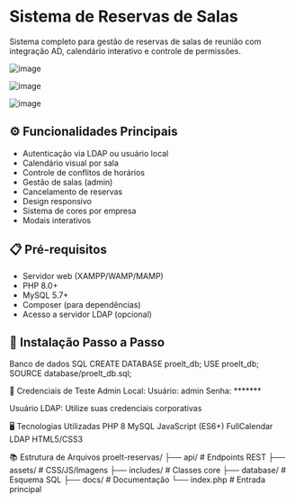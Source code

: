# Sistema de Reservas de Salas 

Sistema completo para gestão de reservas de salas de reunião com integração AD, calendário interativo e controle de permissões.

![image](https://github.com/user-attachments/assets/c549de82-9e35-48d1-8ace-298fde4bfe38)

![image](https://github.com/user-attachments/assets/c340554a-2464-458c-a287-f649f2cf0148)

![image](https://github.com/user-attachments/assets/ecfa963f-f171-47f8-8b4f-a9b275fdac9d)

## ⚙️ Funcionalidades Principais

- Autenticação via LDAP ou usuário local
- Calendário visual por sala
- Controle de conflitos de horários
- Gestão de salas (admin)
- Cancelamento de reservas
- Design responsivo
- Sistema de cores por empresa
- Modais interativos

## 📋 Pré-requisitos

- Servidor web (XAMPP/WAMP/MAMP)
- PHP 8.0+
- MySQL 5.7+
- Composer (para dependências)
- Acesso a servidor LDAP (opcional)

## 🚀 Instalação Passo a Passo

Banco de dados
SQL
CREATE DATABASE proelt_db;
USE proelt_db;
SOURCE database/proelt_db.sql;


👥 Credenciais de Teste
Admin Local:
Usuário: admin
Senha: *******

Usuário LDAP:
Utilize suas credenciais corporativas

🖥️ Tecnologias Utilizadas
PHP 8
MySQL
JavaScript (ES6+)
FullCalendar
LDAP
HTML5/CSS3

📚 Estrutura de Arquivos
proelt-reservas/
├── api/           # Endpoints REST
├── assets/        # CSS/JS/Imagens
├── includes/      # Classes core
├── database/      # Esquema SQL
├── docs/          # Documentação
└── index.php      # Entrada principal
